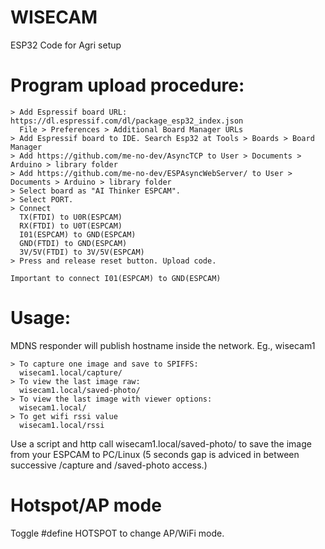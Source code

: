 # WISECAM

ESP32 Code for Agri setup

# Program upload procedure:
```
> Add Espressif board URL: https://dl.espressif.com/dl/package_esp32_index.json
  File > Preferences > Additional Board Manager URLs
> Add Espressif board to IDE. Search Esp32 at Tools > Boards > Board Manager 
> Add https://github.com/me-no-dev/AsyncTCP to User > Documents > Arduino > library folder
> Add https://github.com/me-no-dev/ESPAsyncWebServer/ to User > Documents > Arduino > library folder
> Select board as "AI Thinker ESPCAM".
> Select PORT.
> Connect
  TX(FTDI) to U0R(ESPCAM)
  RX(FTDI) to U0T(ESPCAM)
  I01(ESPCAM) to GND(ESPCAM)
  GND(FTDI) to GND(ESPCAM)
  3V/5V(FTDI) to 3V/5V(ESPCAM)
> Press and release reset button. Upload code.

Important to connect I01(ESPCAM) to GND(ESPCAM)
```
# Usage:
MDNS responder will publish hostname inside the network. Eg., wisecam1
```
> To capture one image and save to SPIFFS:
  wisecam1.local/capture/
> To view the last image raw:
  wisecam1.local/saved-photo/
> To view the last image with viewer options:
  wisecam1.local/
> To get wifi rssi value
  wisecam1.local/rssi
```
Use a script and http call wisecam1.local/saved-photo/ to save the image from your ESPCAM to PC/Linux
(5 seconds gap is adviced in between successive /capture and /saved-photo access.)

# Hotspot/AP mode

Toggle #define HOTSPOT to change AP/WiFi mode.

